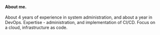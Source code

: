 #### About me. 
About 4 years of experience in system administration, and about a year in DevOps. 
Expertise - administration, and implementation of CI/CD. Focus on a cloud, infrastructure as code.
